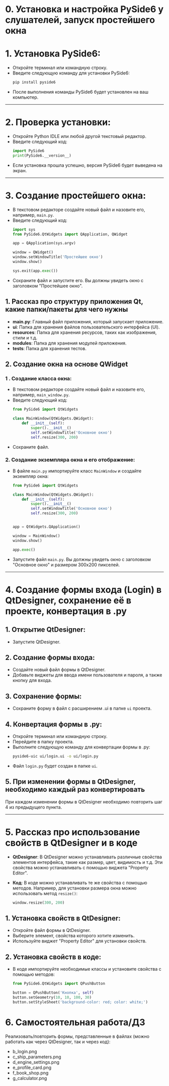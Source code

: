 # 0. Установка и настройка PySide6 у слушателей, запуск простейшего окна

# 1. **Установка PySide6**:

- Откройте терминал или командную строку.
- Введите следующую команду для установки PySide6:
  ```bash
  pip install pyside6
  ```
- После выполнения команды PySide6 будет установлен на ваш компьютер.

---

# 2. **Проверка установки**:

- Откройте Python IDLE или любой другой текстовый редактор.
- Введите следующий код:
  ```python
  import PySide6
  print(PySide6.__version__)
  ```
- Если установка прошла успешно, версия PySide6 будет выведена на экран.

---

# 3. **Создание простейшего окна**:

- В текстовом редакторе создайте новый файл и назовите его, например, `main.py`.
- Введите следующий код:
  ```python
  import sys
  from PySide6.QtWidgets import QApplication, QWidget

  app = QApplication(sys.argv)

  window = QWidget()
  window.setWindowTitle('Простейшее окно')
  window.show()

  sys.exit(app.exec())
  ```
- Сохраните файл и запустите его. Вы должны увидеть окно с заголовком "Простейшее окно".

## 1. Рассказ про структуру приложения Qt, какие папки/пакеты для чего нужны

- **main.py**: Главный файл приложения, который запускает приложение.
- **ui**: Папка для хранения файлов пользовательского интерфейса (UI).
- **resources**: Папка для хранения ресурсов, таких как изображения, стили и т.д.
- **modules**: Папка для хранения модулей приложения.
- **tests**: Папка для хранения тестов.

## 2. Создание окна на основе QWidget

### 1 . **Создание класса окна**:

- В текстовом редакторе создайте новый файл и назовите его, например, `main_window.py`.
- Введите следующий код:
  ```python
  from PySide6 import QtWidgets

  class MainWindow(QtWidgets.QWidget):
      def __init__(self):
          super().__init__()
          self.setWindowTitle('Основное окно')
          self.resize(300, 200)
  ```
- Сохраните файл.

### 2. **Создание экземпляра окна и его отображение**:

- В файле `main.py` импортируйте класс `MainWindow` и создайте экземпляр окна:
  ```python
  from PySide6 import QtWidgets

  class MainWindow(QtWidgets.QWidget):
      def __init__(self):
          super().__init__()
          self.setWindowTitle('Основное окно')
          self.resize(300, 200)


  app = QtWidgets.QApplication()

  window = MainWindow()
  window.show()

  app.exec()
  ```
- Запустите файл `main.py`. Вы должны увидеть окно с заголовком "Основное окно" и размером 300x200 пикселей.

---

# 4. Создание формы входа (Login) в QtDesigner, сохранение её в проекте, конвертация в .py

## 1. **Открытие QtDesigner**:

- Запустите QtDesigner.

## 2. **Создание формы входа**:

- Создайте новый файл формы в QtDesigner.
- Добавьте виджеты для ввода имени пользователя и пароля, а также кнопку для входа.

## 3. **Сохранение формы**:

- Сохраните форму в файл с расширением .ui в папке `ui` проекта.

## 4. **Конвертация формы в .py**:

- Откройте терминал или командную строку.
- Перейдите в папку проекта.
- Выполните следующую команду для конвертации формы в .py:
  ```bash
  pyside6-uic ui/login.ui -o ui/login.py
  ```
- Файл `login.py` будет создан в папке `ui`.

## 5. При изменении формы в QtDesigner, необходимо каждый раз конвертировать

При каждом изменении формы в QtDesigner необходимо повторить шаг 4 из предыдущего пункта.

---

# 5. Рассказ про использование свойств в QtDesigner и в коде

- **QtDesigner**: В QtDesigner можно устанавливать различные свойства элементов интерфейса, такие как размер, цвет,
  видимость и т.д. Эти свойства можно устанавливать с помощью виджета "Property Editor".

- **Код**: В коде можно устанавливать те же свойства с помощью методов. Например, для установки размера окна можно
  использовать метод `resize()`:
  ```python
  window.resize(300, 200)
  ```

## 1. **Установка свойств в QtDesigner**:

- Откройте файл формы в QtDesigner.
- Выберите элемент, свойства которого хотите изменить.
- Используйте виджет "Property Editor" для установки свойств.

## 2. **Установка свойств в коде**:

- В коде импортируйте необходимые классы и установите свойства с помощью методов:
  ```python
  from PySide6.QtWidgets import QPushButton

  button = QPushButton('Кнопка', self)
  button.setGeometry(10, 10, 100, 30)
  button.setStyleSheet('background-color: red; color: white;')
  ```

# 6. Самостоятельная работа/ДЗ

Реализовать/повторить формы, представленные в файлах (можно работать как через QtDesigner, так и через код):

* b_login.png
* c_ship_parameters.png
* d_engine_settings.png
* e_profile_card.png
* f_book_shop.png
* g_calculator.png